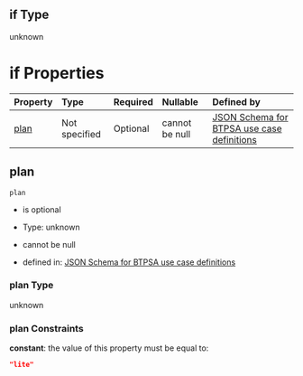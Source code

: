 ## if Type

unknown

# if Properties

| Property      | Type          | Required | Nullable       | Defined by                                                                                                                                                                                                                                  |
| :------------ | :------------ | :------- | :------------- | :------------------------------------------------------------------------------------------------------------------------------------------------------------------------------------------------------------------------------------------ |
| [plan](#plan) | Not specified | Optional | cannot be null | [JSON Schema for BTPSA use case definitions](btpsa-usecase-properties-services-items-allof-1-then-allof-22-then-allof-1-if-properties-plan.md "undefined#/properties/services/items/allOf/1/then/allOf/22/then/allOf/1/if/properties/plan") |

## plan



`plan`

*   is optional

*   Type: unknown

*   cannot be null

*   defined in: [JSON Schema for BTPSA use case definitions](btpsa-usecase-properties-services-items-allof-1-then-allof-22-then-allof-1-if-properties-plan.md "undefined#/properties/services/items/allOf/1/then/allOf/22/then/allOf/1/if/properties/plan")

### plan Type

unknown

### plan Constraints

**constant**: the value of this property must be equal to:

```json
"lite"
```
